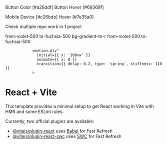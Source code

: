 Button Color [#a26ddf]
Button Hover [#69369f]

Mobile Device [#c26bde]
Hover [#7e35a0]


Check multiple repo work in 1 project



from-violet-500 to-fuchsia-500
bg-gradient-to-r from-violet-500 to-fuchsia-500



                <motion.div"
                  initial={{ x: '100vw' }}
                  animate={{ x: 0 }}
                  transition={{ delay: 0.2, type: 'spring', stiffness: 110 }}
                >







# React + Vite

This template provides a minimal setup to get React working in Vite with HMR and some ESLint rules.

Currently, two official plugins are available:

- [@vitejs/plugin-react](https://github.com/vitejs/vite-plugin-react/blob/main/packages/plugin-react/README.md) uses [Babel](https://babeljs.io/) for Fast Refresh
- [@vitejs/plugin-react-swc](https://github.com/vitejs/vite-plugin-react-swc) uses [SWC](https://swc.rs/) for Fast Refresh

